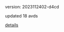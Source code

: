 version: 2023112402-d4cd

updated 18 avds

[details](https://github.com/0x74f917491bfa7ebfa379/ali_avd_db/blob/master/change_log/2023/11/24/02/d4cd.txt)